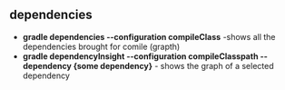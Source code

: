 ## dependencies
- **gradle dependencies --configuration compileClass** -shows all the dependencies brought for comile (grapth)
- **gradle dependencyInsight --configuration compileClasspath --dependency {some dependency}** - shows the graph of a selected dependency

